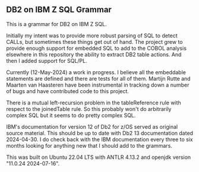 ## DB2 on IBM Z SQL Grammar

This is a grammar for DB2 on IBM Z SQL.

Initially my intent was to provide more robust parsing of SQL to detect CALLs, but sometimes these things get out of hand.  The project grew to provide enough support for embedded SQL to add to the COBOL analysis elsewhere in this repository the ability to extract DB2 table actions.  And then I added support for SQL/PL.

Currently (12-May-2024) a work in progress.  I believe all the embeddable statements are defined and there are tests for all of them.  Martijn Rutte and Maarten van Haasteren have been instrumental in tracking down a number of bugs and have contributed code to this project.

There is a mutual left-recursion problem in the tableReference rule with respect to the joinedTable rule.  So this probably won't do arbitrarily complex SQL but it seems to do pretty complex SQL.

IBM's documentation for version 12 of Db2 for z/OS served as original source material.  This should be up to date with Db2 13 documentation dated 2024-04-30.  I do check back with the IBM documentation every three to six months looking for anything new that I should add to the grammars.

This was built on Ubuntu 22.04 LTS with ANTLR 4.13.2 and openjdk version "11.0.24 2024-07-16".


